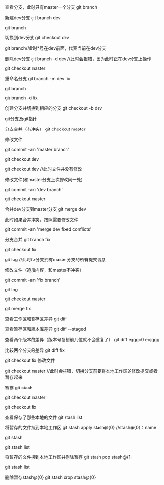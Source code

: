 查看分支，此时只有master一个分支
git branch

新建dev分支
git branch dev

git branch

切换到dev分支
git checkout dev

git branch//此时*号在dev前面，代表当前在dev分支





删除dev分支
git branch -d dev //此时会报错，因为此时正在dev分支上操作

git checkout master

重命名分支
git branch -m dev fix

git branch

git branch -d fix

创建分支并切换到相应的分支
git checkout -b dev




git分支及git指针




分支合并（有冲突）
git checkout master

修改文件

git commit -am 'master branch'

git checkout dev

git checkout dev //此时文件并没有修改

修改文件(和master分支上次修改同一处)

git commit -am 'dev branch'

git checkout master

合并dev分支到master分支
git merge dev

此时如果合并冲突，按照需要修改文件

git commit -am 'merge dev fixed conflicts'




分支合并
git branch fix

git checkout fix

git log //此时fix分支拥有master分支的所有提交信息

修改文件（追加内容，和master不冲突）

git commit -am 'fix branch'

git log

git checkout master

git merge fix





查看工作区和暂存区差异
git diff

查看暂存区和版本库差异
git diff --staged

查看两个版本的差异（版本号复制前几位就不会重复了）
git diff egggc0  eojggg

比较两个分支的差异
git diff fix




git checkout fix
修改文件

git checkout master //此时会报错，切换分支前要将本地工作区的修改提交或者暂存起来

暂存
git stash

git checkout master

git checkout fix

查看保存了那些本地的文件
git stash list

将暂存的文件捞到本地工作区
git stash apply stash@{0} //stash@{0}：name

git stash

git stash list

将暂存的文件捞到本地工作区并删除暂存
git stash pop stash@{1}

git stash list

删除暂存stash@{0}
git stash drop stash@{0}







